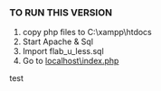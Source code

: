 ### TO RUN THIS VERSION
1. copy php files to C:\xampp\htdocs
2. Start Apache & Sql
3. Import flab_u_less.sql
4. Go to [localhost\index.php](localhost\index.php)


test